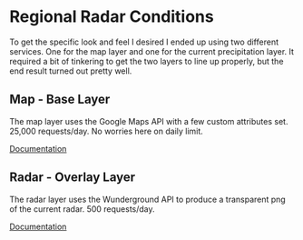Regional Radar Conditions
=========================

To get the specific look and feel I desired I ended up using two different services. One for the map layer and one for the current precipitation layer. It required a bit of tinkering to get the two layers to line up properly, but the end result turned out pretty well. 

Map - Base Layer
----------------

The map layer uses the Google Maps API with a few custom attributes set. 25,000 requests/day. No worries here on daily limit.

[Documentation](https://developers.google.com/maps/documentation/javascript/tutorial)

Radar - Overlay Layer
---------------------

The radar layer uses the Wunderground API to produce a transparent png of the current radar. 500 requests/day.

[Documentation](http://www.wunderground.com/weather/api/d/docs?d=layers/radar)
